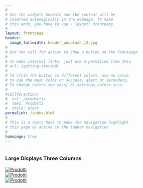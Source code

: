 ```yaml
---
#
# Use the widgets beneath and the content will be
# inserted automagically in the webpage. To make
# this work, you have to use › layout: frontpage
#
layout: frontpage
header:
  image_fullwidth: header_unsplash_12.jpg
#
# Use the call for action to show a button on the frontpage
#
# To make internal links, just use a permalink like this
# url: /getting-started/
#
# To style the button in different colors, use no value
# to use the main color or success, alert or secondary.
# To change colors see sass/_01_settings_colors.scss
#
#callforaction:
#  url: /prodotti/
#  text: Prodotti
#  style: alert
permalink: /index.html
#
# This is a nasty hack to make the navigation highlight
# this page as active in the topbar navigation
#
homepage: true
---
```


<div class="row">
    <div class="small-12 columns">
        <h3>Large Displays Three Columns</h3>
    </div><!-- /.small-12.columns -->
</div>

<div class="row">
  <div class="large-4 columns">
    <a href="{{ site.url }}{{ site.baseurl }}/prodotti/">
      <img src="https://phlow.github.io/feeling-responsive/images/gallery-example-1.jpg" title="Prodotti">
    </a>
  </div>
  <div class="large-4 columns">
    <a href="{{ site.url }}{{ site.baseurl }}/realizzazioni/">
      <img src="https://phlow.github.io/feeling-responsive/images/gallery-example-2.jpg" title="Prodotti">
    </a>
  </div>

  <div class="large-4 columns">
    <a href="{{ site.url }}{{ site.baseurl }}/occasioni/">
      <img src="https://phlow.github.io/feeling-responsive/images/gallery-example-3.jpg" title="Prodotti">
    </a>
  </div>
</div>
